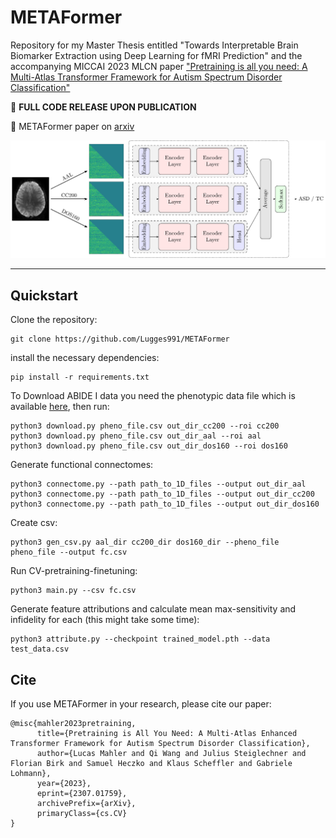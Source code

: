 # METAFormer
Repository for my Master Thesis entitled "Towards Interpretable Brain Biomarker Extraction using Deep Learning for fMRI Prediction" and the accompanying MICCAI 2023 MLCN paper ["Pretraining is all you need: A Multi-Atlas Transformer Framework for Autism Spectrum Disorder Classification"](https://arxiv.org/abs/2307.01759) 

:pushpin: **FULL CODE RELEASE UPON PUBLICATION**


:pushpin: METAFormer paper on [arxiv](https://arxiv.org/abs/2307.01759)

![METAFormer](assets/metaformer_arch.png)

---------
## Quickstart

Clone the repository:

```
git clone https://github.com/Lugges991/METAFormer
```

install the necessary dependencies:
```
pip install -r requirements.txt
```

To Download ABIDE I data you need the phenotypic data file which is available [here](http://www.nitrc.org/frs/downloadlink.php/4912), then run:
```
python3 download.py pheno_file.csv out_dir_cc200 --roi cc200
python3 download.py pheno_file.csv out_dir_aal --roi aal
python3 download.py pheno_file.csv out_dir_dos160 --roi dos160
```

Generate functional connectomes:
```
python3 connectome.py --path path_to_1D_files --output out_dir_aal
python3 connectome.py --path path_to_1D_files --output out_dir_cc200
python3 connectome.py --path path_to_1D_files --output out_dir_dos160
```

Create csv:
```
python3 gen_csv.py aal_dir cc200_dir dos160_dir --pheno_file pheno_file --output fc.csv
```

Run CV-pretraining-finetuning:
```
python3 main.py --csv fc.csv
```

Generate feature attributions and calculate mean max-sensitivity and infidelity for each (this might take some time):
```
python3 attribute.py --checkpoint trained_model.pth --data test_data.csv
```

## Cite
If you use METAFormer in your research, please cite our paper:
```
@misc{mahler2023pretraining,
      title={Pretraining is All You Need: A Multi-Atlas Enhanced Transformer Framework for Autism Spectrum Disorder Classification}, 
      author={Lucas Mahler and Qi Wang and Julius Steiglechner and Florian Birk and Samuel Heczko and Klaus Scheffler and Gabriele Lohmann},
      year={2023},
      eprint={2307.01759},
      archivePrefix={arXiv},
      primaryClass={cs.CV}
}
```
